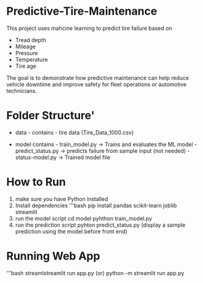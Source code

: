 # Predictive-Tire-Maintenance
This project uses mahcine learning to predict tire failure based on 
- Tread depth
- Mileage 
- Pressure 
- Temperature
- Tire age

The goal is to demonstrate how predictive maintenance can help reduce vehicle downtime and improve safety for fleet operations or automotive technicians.

# Folder Structure'
- data - contains - tire data (Tire_Data_1000.csv)

- model contains
       - train_model.py -> Trains and evaluates the ML model
       - predict_status.py -> predicts failure from sample input (not needed)
       - status-model.py -> Trained model file

        

# How to Run
1. make sure you have Python installed
2. Install dependencies 
 '''bash
     pip install pandas scikit-learn joblib streamlit
3. run the model script
   cd model
   pyhthon train_model.py
4. run the prediction script
   pyhton predict_status.py (display a sample prediction using the model before front end)

# Running Web App
'''bash 
   streamlstreamlit run app.py (or) python -m streamlit run app.py


